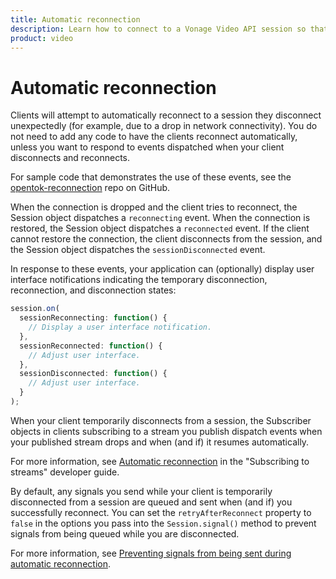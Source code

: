 ```yaml
--- 
title: Automatic reconnection 
description: Learn how to connect to a Vonage Video API session so that participants can use audio, video, and messaging functionality in your web application.
product: video 
---
```


# Automatic reconnection

Clients will attempt to automatically reconnect to a session they disconnect unexpectedly (for example, due to a drop in network connectivity). You do not need to add any code to have the clients reconnect automatically, unless you want to respond to events dispatched when your client disconnects and reconnects. 

For sample code that demonstrates the use of these events, see the [opentok-reconnection](https://github.com/opentok/opentok-reconnection/) repo on GitHub.

When the connection is dropped and the client tries to reconnect, the Session object dispatches a `reconnecting` event. When the connection is restored, the Session object dispatches a `reconnected` event. If the client cannot restore the connection, the client disconnects from the session, and the Session object dispatches the `sessionDisconnected` event.

In response to these events, your application can (optionally) display user interface notifications indicating the temporary disconnection, reconnection, and disconnection states:

```js
session.on(
  sessionReconnecting: function() {
    // Display a user interface notification.
  },
  sessionReconnected: function() {
    // Adjust user interface.
  },
  sessionDisconnected: function() {
    // Adjust user interface.
  }
);
```

When your client temporarily disconnects from a session, the Subscriber objects in clients subscribing to a stream you publish dispatch events when your published stream drops and when (and if) it resumes automatically. 

For more information, see [Automatic reconnection](/video/tutorials/subscribe-streams/video/subscribe-streams/javascript/4-detect-stream-leave-reconnection/javascript#automatic-reconnection) in the "Subscribing to streams" developer guide.

By default, any signals you send while your client is temporarily disconnected from a session are queued and sent when (and if) you successfully reconnect. You can set the `retryAfterReconnect` property to `false` in the options you pass into the `Session.signal()` method to prevent signals from being queued while you are disconnected. 

For more information, see [Preventing signals from being sent during automatic reconnection](/video/tutorials/video-signaling/video/video-signaling/js/signal-prevention/javascript#preventing-signals-from-being-sent-during-automatic-reconnection).
